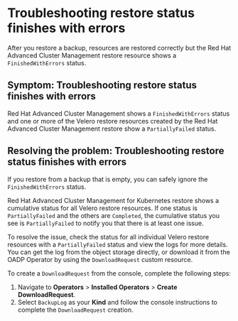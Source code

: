# Troubleshooting restore status finishes with errors

After you restore a backup, resources are restored correctly but the Red Hat Advanced Cluster Management restore resource shows a `FinishedWithErrors` status.

## Symptom: Troubleshooting restore status finishes with errors

Red Hat Advanced Cluster Management shows a `FinishedWithErrors` status and one or more of the Velero restore resources created by the Red Hat Advanced Cluster Management restore show a `PartiallyFailed` status.

## Resolving the problem: Troubleshooting restore status finishes with errors

If you restore from a backup that is empty, you can safely ignore the `FinishedWithErrors` status.

Red Hat Advanced Cluster Management for Kubernetes restore shows a cumulative status for all Velero restore resources. If one status is `PartiallyFailed` and the others are `Completed`, the cumulative status you see is `PartiallyFailed` to notify you that there is at least one issue.

To resolve the issue, check the status for all individual Velero restore resources with a `PartiallyFailed` status and view the logs for more details. You can get the log from the object storage directly, or download it from the OADP Operator by using the `DownloadRequest` custom resource.

To create a `DownloadRequest` from the console, complete the following steps:

1. Navigate to **Operators** > **Installed Operators** > **Create DownloadRequest**.
2. Select `BackupLog` as your **Kind** and follow the console instructions to complete the `DownloadRequest` creation.
